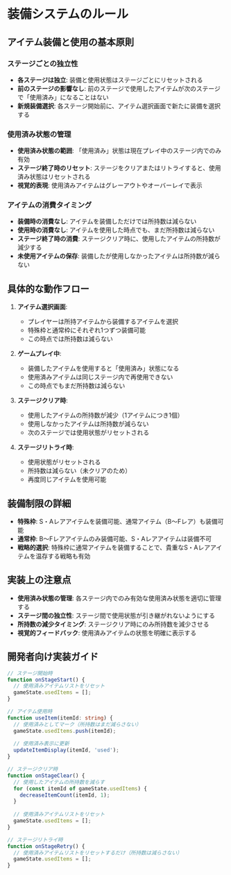 # 装備システムのルール

## アイテム装備と使用の基本原則

### ステージごとの独立性
- **各ステージは独立**: 装備と使用状態はステージごとにリセットされる
- **前のステージの影響なし**: 前のステージで使用したアイテムが次のステージで「使用済み」になることはない
- **新規装備選択**: 各ステージ開始前に、アイテム選択画面で新たに装備を選択する

### 使用済み状態の管理
- **使用済み状態の範囲**: 「使用済み」状態は現在プレイ中のステージ内でのみ有効
- **ステージ終了時のリセット**: ステージをクリアまたはリトライすると、使用済み状態はリセットされる
- **視覚的表現**: 使用済みアイテムはグレーアウトやオーバーレイで表示

### アイテムの消費タイミング
- **装備時の消費なし**: アイテムを装備しただけでは所持数は減らない
- **使用時の消費なし**: アイテムを使用した時点でも、まだ所持数は減らない
- **ステージ終了時の消費**: ステージクリア時に、使用したアイテムの所持数が減少する
- **未使用アイテムの保存**: 装備したが使用しなかったアイテムは所持数が減らない

## 具体的な動作フロー

1. **アイテム選択画面**:
   - プレイヤーは所持アイテムから装備するアイテムを選択
   - 特殊枠と通常枠にそれぞれ1つずつ装備可能
   - この時点では所持数は減らない

2. **ゲームプレイ中**:
   - 装備したアイテムを使用すると「使用済み」状態になる
   - 使用済みアイテムは同じステージ内で再使用できない
   - この時点でもまだ所持数は減らない

3. **ステージクリア時**:
   - 使用したアイテムの所持数が減少（1アイテムにつき1個）
   - 使用しなかったアイテムは所持数が減らない
   - 次のステージでは使用状態がリセットされる

4. **ステージリトライ時**:
   - 使用状態がリセットされる
   - 所持数は減らない（未クリアのため）
   - 再度同じアイテムを使用可能

## 装備制限の詳細

- **特殊枠**: S・Aレアアイテムを装備可能、通常アイテム（B〜Fレア）も装備可能
- **通常枠**: B〜Fレアアイテムのみ装備可能、S・Aレアアイテムは装備不可
- **戦略的選択**: 特殊枠に通常アイテムを装備することで、貴重なS・Aレアアイテムを温存する戦略も有効

## 実装上の注意点

- **使用済み状態の管理**: 各ステージ内でのみ有効な使用済み状態を適切に管理する
- **ステージ間の独立性**: ステージ間で使用状態が引き継がれないようにする
- **所持数の減少タイミング**: ステージクリア時にのみ所持数を減少させる
- **視覚的フィードバック**: 使用済みアイテムの状態を明確に表示する

## 開発者向け実装ガイド

```typescript
// ステージ開始時
function onStageStart() {
  // 使用済みアイテムリストをリセット
  gameState.usedItems = [];
}

// アイテム使用時
function useItem(itemId: string) {
  // 使用済みとしてマーク（所持数はまだ減らさない）
  gameState.usedItems.push(itemId);
  
  // 使用済み表示に更新
  updateItemDisplay(itemId, 'used');
}

// ステージクリア時
function onStageClear() {
  // 使用したアイテムの所持数を減らす
  for (const itemId of gameState.usedItems) {
    decreaseItemCount(itemId, 1);
  }
  
  // 使用済みアイテムリストをリセット
  gameState.usedItems = [];
}

// ステージリトライ時
function onStageRetry() {
  // 使用済みアイテムリストをリセットするだけ（所持数は減らさない）
  gameState.usedItems = [];
}
```
